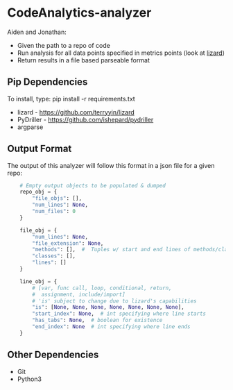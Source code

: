 # CodeAnalytics-analyzer

Aiden and Jonathan:

 - Given the path to a repo of code
 - Run analysis for all data points specified in metrics points (look at [lizard](https://github.com/terryyin/lizard))
 - Return results in a file based parseable format

## Pip Dependencies

To install, type: pip install -r requirements.txt

* lizard - https://github.com/terryyin/lizard
* PyDriller - https://github.com/ishepard/pydriller
* argparse

## Output Format

The output of this analyzer will follow this format in a json file for a given repo:

```py
    # Empty output objects to be populated & dumped
    repo_obj = {
        "file_objs": [],
        "num_lines": None,
        "num_files": 0
    }

    file_obj = {
        "num_lines": None,
        "file_extension": None,
        "methods": [],  #  Tuples w/ start and end lines of methods/classes
        "classes": [],
        "lines": []
    }

    line_obj = {
        # [var, func call, loop, conditional, return,
        #  assignment, include/import]
        # 'is' subject to change due to lizard's capabilities
        "is": [None, None, None, None, None, None, None],
        "start_index": None,  # int specifying where line starts
        "has_tabs": None,  # boolean for existence
        "end_index": None  # int specifying where line ends
    }

```

## Other Dependencies
* Git
* Python3
